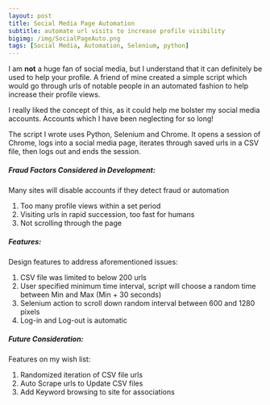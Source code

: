 ```yaml
---
layout: post
title: Social Media Page Automation
subtitle: automate url visits to increase profile visibility
bigimg: /img/SocialPageAuto.png
tags: [Social Media, Automation, Selenium, python]
---
```


I am **not** a huge fan of social media, but I understand that it can definitely be used to help your profile. 
A friend of mine created a simple script which would go through urls of notable people in an automated fashion to help increase their profile views.

I really liked the concept of this, as it could help me bolster my social media accounts. Accounts which I have been neglecting for so long! 

The script I wrote uses Python, Selenium and Chrome. 
It opens a session of Chrome, logs into a social media page, iterates through saved urls in a CSV file, then logs out and ends the session.

##### Fraud Factors Considered in Development:
Many sites will disable accounts if they detect fraud or automation

1. Too many profile views within a set period 
2. Visiting urls in rapid succession, too fast for humans
3. Not scrolling through the page


##### Features:
Design features to address aforementioned issues:

1. CSV file was limited to below 200 urls
2. User specified minimum time interval, script will choose a random time between Min and Max (Min + 30 seconds)  
3. Selenium action to scroll down random interval between 600 and 1280 pixels
4. Log-in and Log-out is automatic


##### Future Consideration:
Features on my wish list:

1. Randomized iteration of CSV file urls
2. Auto Scrape urls to Update CSV files 
3. Add Keyword browsing to site for associations
